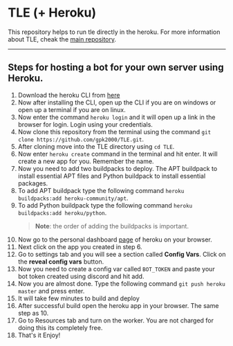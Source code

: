 # TLE (+ Heroku)

This repository helps to run tle directly in the heroku. For more information about TLE, cheak the [main repository](https://github.com/cheran-senthil/TLE).

---

## Steps for hosting a bot for your own server using Heroku.

1. Download the heroku CLI from [here](https://devcenter.heroku.com/articles/heroku-cli)
2. Now after installing the CLI, open up the CLI if you are on windows or open up a terminal if you are on linux.
3. Now enter the command `heroku login` and it will open up a link in the browser for login. Login using your credentials.
4. Now clone this repository from the terminal using the command `git clone https://github.com/gpk2000/TLE.git`.
5. After cloning move into the TLE directory using `cd TLE`.
6. Now enter `heroku create` command in the terminal and hit enter. It will create a new app for you. Remember the name.
7. Now you need to add two buildpacks to deploy. The APT buildpack to install essential APT files and Python buildpack to install essential packages.
8. To add APT buildpack type the following command `heroku buildpacks:add heroku-community/apt`.
9. To add Python buildpack type the following command `heroku buildpacks:add heroku/python`.
    > **Note**: the order of adding the buildpacks is important.
10. Now go to the personal dashboard [page](https://dashboard.heroku.com/apps) of heroku on your browser.
11. Next click on the app you created in step 6.
12. Go to settings tab and you will see a section called **Config Vars**. Click on the **reveal config vars** button.
13. Now you need to create a config var called `BOT_TOKEN` and paste your bot token created using discord and hit add.
14. Now you are almost done. Type the following command `git push heroku master` and press enter.
15. It will take few minutes to build and deploy
16. After successful build open the heroku app in your browser. The same step as 10.
17. Go to Resources tab and turn on the worker. You are not charged for doing this its completely free.
18. That's it Enjoy!
